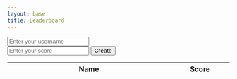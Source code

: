 ```yaml
---
layout: base
title: Leaderboard
---
```

<!-- 
Get Method:
https://ige-backend.stu.nighthawkcodingsociety.com/api/quizleaders/ 

Post Method:
https://ige-backend.stu.nighthawkcodingsociety.com/api/quizleaders/post/{name}/{score}
-->

<div>
    <input type="text" id="username" placeholder="Enter your username">
    <br>
    <input type="text" id="score" placeholder="Enter your score">
    <button id="create-btn">Create</button>
</div>


  <div>
    <section class="team1">
      <main id="content" class="main-content" role="main">
        <table id="stock">
          <thead>
            <tr>
              <th style="width:30%">Name</th>
              <th style="width:10%">Score</th>
            </tr>
          </thead>
          <tbody id="result">
          </tbody>
        </table>
      </main>
    </section>
  </div>

  <br>
  <br>
  <br>

  <script>
    // prepare HTML result container for new output
    const resultContainer = document.getElementById("result");

    // prepare fetch options
    const url = "https://ige-backend.stu.nighthawkcodingsociety.com/api/quizleaders/";
    const headers = {
      method: 'GET',
      mode: 'cors',
      cache: 'default',
      credentials: 'omit',
      headers: {
        'Content-Type': 'application/json'
      },
    };

    // fetch the API
    fetch(url, headers)
      // response is a RESTful "promise" on any successful fetch
      .then(response => {
        // check for response errors
        if (response.status !== 200) {
          const errorMsg = 'Database response error: ' + response.status;
          console.log(errorMsg);
          const tr = document.createElement("tr");
          const td = document.createElement("td");
          td.innerHTML = errorMsg;
          tr.appendChild(td);
          resultContainer.appendChild(tr);
          return;
        }
        // fetch the data from API
        response.json().then(data => {
          console.log(data);
          for (let row in data) {
            console.log(data[row]);
            add_row(data[row]);
          }
        }).catch(err => {
          console.error(err);
          const tr = document.createElement("tr");
          const td = document.createElement("td");
          td.innerHTML = err;
          tr.appendChild(td);
          resultContainer.appendChild(tr);
        });
      }).catch(err => {
        console.error(err);
        const tr = document.createElement("tr");
        const td = document.createElement("td");
        td.innerHTML = err;
        tr.appendChild(td);
        resultContainer.appendChild(tr);
      });

    function add_row(rowData) {
      const tr = document.createElement("tr");
      for (let key in rowData) {
        const td = document.createElement("td");
        td.innerHTML = rowData[key];
        tr.appendChild(td);
      }
      resultContainer.appendChild(tr);
    }

    function searchStock() {
      // Get the search input value
      const searchInput = document.getElementById("search").value;

      // Prepare fetch options with the search query
      const url = "https://stocktify.stu.nighthawkcodingsociety.com/api/stocksearch?symbol=" + encodeURIComponent(searchInput);
      const headers = {
        method: 'GET',
        mode: 'cors',
        cache: 'default',
        credentials: 'omit',
        headers: {
          'Content-Type': 'application/json'
        },
      };

      // Clear the existing table rows
      const resultContainer = document.getElementById("result");
      resultContainer.innerHTML = "";

      // Display loading message while fetching data
      const loadingMessage = document.getElementById("loading");
      loadingMessage.style.display = "block";
      loadingMessage.textContent = "Loading...";

      // Fetch the API with search query
      fetch(url, headers)
        .then(response => {
          // Check for response errors
          if (response.status !== 200) {
            const errorMsg = 'Database response error: ' + response.status;
            console.log(errorMsg);
            const tr = document.createElement("tr");
            const td = document.createElement("td");
            td.innerHTML = errorMsg;
            tr.appendChild(td);
            resultContainer.appendChild(tr);
            loadingMessage.style.display = "none";
            return;
          }
          // Fetch the data from API
          response.json().then(data => {
            console.log(data);
            // Hide the loading message
            loadingMessage.style.display = "none";
            // Iterate through the data and add rows to the table
            for (let row of data) {
              addRowToTable(row);
            }
          }).catch(err => {
            console.error(err);
            const tr = document.createElement("tr");
            const td = document.createElement("td");
            td.innerHTML = err;
            tr.appendChild(td);
            resultContainer.appendChild(tr);
            loadingMessage.style.display = "none";
          });
        }).catch(err => {
          console.error(err);
          const tr = document.createElement("tr");
          const td = document.createElement("td");
          td.innerHTML = err;
          tr.appendChild(td);
          resultContainer.appendChild(tr);
          loadingMessage.style.display = "none";
        });
    }

    function addRowToTable(rowData) {
      const tr = document.createElement("tr");
      for (let key in rowData) {
        const td = document.createElement("td");
        td.innerHTML = rowData[key];
        tr.appendChild(td);
      }
      const resultContainer = document.getElementById("result");
      resultContainer.appendChild(tr);
    }
  </script>

<!-- <script>
        const apiUrl = "https://ige-backend.stu.nighthawkcodingsociety.com/api/quizleaders/";
        const options = {
            method: 'GET',
            mode: 'cors',
            cache: 'default',
            credentials: 'same-origin',
            headers: {
                'Content-Type': 'application/json'
            }
        };
        let count = 0;
        let score = 0;
        let questions = [];
        let currentQuestionIndex = 0;
        let correctAnswers = [];
        const questionContainer = document.getElementById("question-text");
        const answerButtons = document.querySelectorAll(".answer-btn");
        const nextButton = document.getElementById("next-btn");
        const usernameInput = document.getElementById("username");
        const createButton = document.getElementById("create-btn");
        const generateButton = document.getElementById("generate-btn");
        function loadQuestion(questionIndex) {
            nextButton.disabled = true;
            answerButtons.forEach(button => button.classList.remove("selected"));
            const question = questions[questionIndex];
            questionContainer.textContent = question.question;
            answerButtons.forEach((button, index) => {
                button.textContent = String.fromCharCode(65 + index) + ". " + question.choices[index];
            });
        }
        function handleAnswerClick(event) {
            nextButton.disabled = false;
            let temp;
            answerButtons.forEach(button => button.classList.remove("selected"));
            event.target.classList.add("selected");
            answerButtons.forEach((button, index) => {
                const choice = String.fromCharCode(65 + index).toLowerCase();
                if (event.target === button) {
                    temp = choice;
                }
            });
            const answerChoice = temp
            const currentCorrectAnswer = correctAnswers[currentQuestionIndex];
            if (answerChoice === currentCorrectAnswer && count === 0) {
                score += 10;
                count = 1;
            }
        }
        function updateScoreDisplay() {
            const scoreDisplay = document.getElementById("score-display");
            scoreDisplay.textContent = "Your score is " + score + "/50!";
        }
        function error(err) {
            console.error(err);
        }
        fetch(apiUrl, options)
            .then(response => {
                if (response.status !== 200) {
                    error('GET API response failure: ' + response.status);
                    return;
                }
                response.json().then(data => {
                    const questionData = data.slice(0, 5);
                    const answerChoices = data.slice(5, 10);
                    questions = questionData.map((question, index) => ({
                        question: question,
                        choices: answerChoices[index].split(', '),
                    }));
                    correctAnswers = answerChoices.map(choice => choice.charAt(choice.length - 1));
                    loadQuestion(currentQuestionIndex);
                });
            })
            .catch(err => {
                error(err + ": " + apiUrl);
            });
        answerButtons.forEach(button => {
            button.addEventListener("click", handleAnswerClick);
        });
        nextButton.addEventListener("click", () => {
            count = 0;
            currentQuestionIndex++;
            if (currentQuestionIndex < questions.length) {
                loadQuestion(currentQuestionIndex);
            } else {
                questionContainer.textContent = "Quiz completed!";
                updateScoreDisplay();
                answerButtons.forEach(button => button.style.display = "none");
                nextButton.style.display = "none";
            }
        });
        createButton.addEventListener("click", () => {
            const username = usernameInput.value;
            const postData = {
                leaders: username,
                score: score,
            };
            fetch(`https://ige-backend.stu.nighthawkcodingsociety.com/api/quizleaders/post/${username}/${score}`, {
                    method: 'POST',
                    mode: 'cors',
                    cache: 'default',
                    credentials: 'same-origin',
                    headers: {
                        'Content-Type': 'application/json',
                        'Authorization': 'Bearer my-token'
                    },
                    body: JSON.stringify(postData)
            })
            .then(response => response.json())
            .then(data => {
                //
            })
            .catch(error => {
                console.error("Error: " + error);
            });
        });
    </script> -->